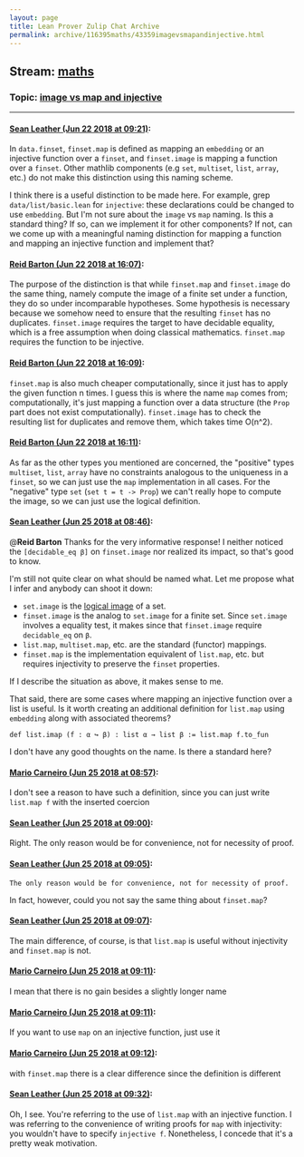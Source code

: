 ```yaml
---
layout: page
title: Lean Prover Zulip Chat Archive 
permalink: archive/116395maths/43359imagevsmapandinjective.html
---
```


## Stream: [maths](index.html)
### Topic: [image vs map and injective](43359imagevsmapandinjective.html)

---

#### [Sean Leather (Jun 22 2018 at 09:21)](https://leanprover.zulipchat.com/#narrow/stream/116395-maths/topic/image%20vs%20map%20and%20injective/near/128459841):
In `data.finset`, `finset.map` is defined as mapping an `embedding` or an injective function over a `finset`, and `finset.image` is mapping a function over a `finset`. Other mathlib components (e.g `set`, `multiset`, `list`, `array`, etc.) do not make this distinction using this naming scheme.

I think there is a useful distinction to be made here. For example, grep `data/list/basic.lean` for `injective`: these declarations could be changed to use `embedding`. But I'm not sure about the `image` vs `map` naming. Is this a standard thing? If so, can we implement it for other components? If not, can we come up with a meaningful naming distinction for mapping a function and mapping an injective function and implement that?

#### [Reid Barton (Jun 22 2018 at 16:07)](https://leanprover.zulipchat.com/#narrow/stream/116395-maths/topic/image%20vs%20map%20and%20injective/near/128474541):
The purpose of the distinction is that while `finset.map` and `finset.image` do the same thing, namely compute the image of a finite set under a function, they do so under incomparable hypotheses. Some hypothesis is necessary because we somehow need to ensure that the resulting `finset` has no duplicates. `finset.image` requires the target to have decidable equality, which is a free assumption when doing classical mathematics. `finset.map` requires the function to be injective.

#### [Reid Barton (Jun 22 2018 at 16:09)](https://leanprover.zulipchat.com/#narrow/stream/116395-maths/topic/image%20vs%20map%20and%20injective/near/128474621):
`finset.map` is also much cheaper computationally, since it just has to apply the given function n times. I guess this is where the name `map` comes from; computationally, it's just mapping a function over a data structure (the `Prop` part does not exist computationally). `finset.image` has to check the resulting list for duplicates and remove them, which takes time O(n^2).

#### [Reid Barton (Jun 22 2018 at 16:11)](https://leanprover.zulipchat.com/#narrow/stream/116395-maths/topic/image%20vs%20map%20and%20injective/near/128474724):
As far as the other types you mentioned are concerned, the "positive" types `multiset`, `list`, `array` have no constraints analogous to the uniqueness in a `finset`, so we can just use the `map` implementation in all cases. For the "negative" type `set` (`set t = t -> Prop`) we can't really hope to compute the image, so we can just use the logical definition.

#### [Sean Leather (Jun 25 2018 at 08:46)](https://leanprover.zulipchat.com/#narrow/stream/116395-maths/topic/image%20vs%20map%20and%20injective/near/128586002):
@**Reid Barton** Thanks for the very informative response! I neither noticed the `[decidable_eq β]` on `finset.image` nor realized its impact, so that's good to know.

I'm still not quite clear on what should be named what. Let me propose what I infer and anybody can shoot it down:

* `set.image` is the [logical image](https://en.wikipedia.org/wiki/Image_(mathematics)) of a set.
* `finset.image` is the analog to `set.image` for a finite set. Since `set.image` involves a equality test, it makes since that `finset.image` require `decidable_eq` on `β`.
* `list.map`, `multiset.map`, etc. are the standard (functor) mappings.
* `finset.map` is the implementation equivalent of `list.map`, etc. but requires injectivity to preserve the `finset` properties.

If I describe the situation as above, it makes sense to me.

That said, there are some cases where mapping an injective function over a list is useful. Is it worth creating an additional definition for `list.map` using `embedding` along with associated theorems?

```lean
def list.imap (f : α ↪ β) : list α → list β := list.map f.to_fun
```

I don't have any good thoughts on the name. Is there a standard here?

#### [Mario Carneiro (Jun 25 2018 at 08:57)](https://leanprover.zulipchat.com/#narrow/stream/116395-maths/topic/image%20vs%20map%20and%20injective/near/128586287):
I don't see a reason to have such a definition, since you can just write `list.map f` with the inserted coercion

#### [Sean Leather (Jun 25 2018 at 09:00)](https://leanprover.zulipchat.com/#narrow/stream/116395-maths/topic/image%20vs%20map%20and%20injective/near/128586401):
Right. The only reason would be for convenience, not for necessity of proof.

#### [Sean Leather (Jun 25 2018 at 09:05)](https://leanprover.zulipchat.com/#narrow/stream/116395-maths/topic/image%20vs%20map%20and%20injective/near/128586527):
```quote
The only reason would be for convenience, not for necessity of proof.
```
In fact, however, could you not say the same thing about `finset.map`?

#### [Sean Leather (Jun 25 2018 at 09:07)](https://leanprover.zulipchat.com/#narrow/stream/116395-maths/topic/image%20vs%20map%20and%20injective/near/128586591):
The main difference, of course, is that `list.map` is useful without injectivity and `finset.map` is not.

#### [Mario Carneiro (Jun 25 2018 at 09:11)](https://leanprover.zulipchat.com/#narrow/stream/116395-maths/topic/image%20vs%20map%20and%20injective/near/128586724):
I mean that there is no gain besides a slightly longer name

#### [Mario Carneiro (Jun 25 2018 at 09:11)](https://leanprover.zulipchat.com/#narrow/stream/116395-maths/topic/image%20vs%20map%20and%20injective/near/128586731):
If you want to use `map` on an injective function, just use it

#### [Mario Carneiro (Jun 25 2018 at 09:12)](https://leanprover.zulipchat.com/#narrow/stream/116395-maths/topic/image%20vs%20map%20and%20injective/near/128586773):
with `finset.map` there is a clear difference since the definition is different

#### [Sean Leather (Jun 25 2018 at 09:32)](https://leanprover.zulipchat.com/#narrow/stream/116395-maths/topic/image%20vs%20map%20and%20injective/near/128587364):
Oh, I see. You're referring to the use of `list.map` with an injective function. I was referring to the convenience of writing proofs for `map` with injectivity: you wouldn't have to specify `injective f`. Nonetheless, I concede that it's a pretty weak motivation.

